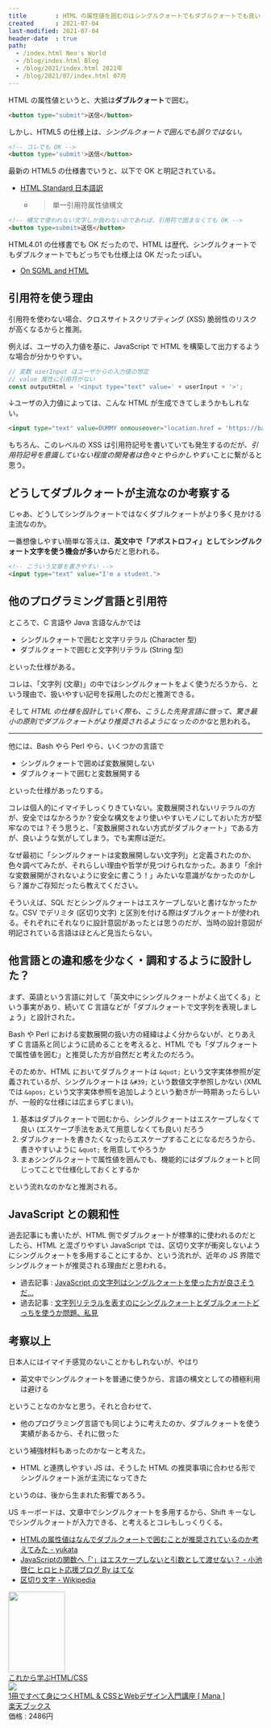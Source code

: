 ```yaml
---
title        : HTML の属性値を囲むのはシングルクォートでもダブルクォートでも良い
created      : 2021-07-04
last-modified: 2021-07-04
header-date  : true
path:
  - /index.html Neo's World
  - /blog/index.html Blog
  - /blog/2021/index.html 2021年
  - /blog/2021/07/index.html 07月
---
```


HTML の属性値というと、大抵は**ダブルクォート**で囲む。

```html
<button type="submit">送信</button>
```

しかし、HTML5 の仕様上は、*シングルクォートで囲んでも誤りではない。*

```html
<!-- コレでも OK -->
<button type='submit'>送信</button>
```

最新の HTML5 の仕様書でいうと、以下で OK と明記されている。

- [HTML Standard 日本語訳](https://momdo.github.io/html/syntax.html#attributes-2)
  - > 単一引用符属性値構文

```html
<!-- 構文で使われない文字しか扱わないのであれば、引用符で囲まなくても OK -->
<button type=submit>送信</button>
```

HTML4.01 の仕様書でも OK だったので、HTML は歴代、シングルクォートでもダブルクォートでもどっちでも仕様上は OK だったっぽい。

- [On SGML and HTML](https://www.w3.org/TR/html4/intro/sgmltut.html#h-3.2.2)

## 引用符を使う理由

引用符を使わない場合、クロスサイトスクリプティング (XSS) 脆弱性のリスクが高くなるからと推測。

例えば、ユーザの入力値を基に、JavaScript で HTML を構築して出力するような場合が分かりやすい。

```javascript
// 変数 userInput はユーザからの入力値の想定
// value 属性に引用符がない
const outputHtml = '<input type="text" value=' + userInput + '>';
```

↓ユーザの入力値によっては、こんな HTML が生成できてしまうかもしれない。

```html
<input type="text" value=DUMMY onmouseover="location.href = 'https://bad-website.example.com/';">
```

もちろん、このレベルの XSS は引用符記号を書いていても発生するのだが、*引用符記号を意識していない程度の開発者は色々とやらかしやすい*ことに繋がると思う。

## どうしてダブルクォートが主流なのか考察する

じゃあ、どうしてシングルクォートではなくダブルクォートがより多く見かける主流なのか。

一番想像しやすい簡単な答えは、**英文中で「アポストロフィ」としてシングルクォート文字を使う機会が多いから**だと思われる。

```html
<!-- こういう文章を書きやすい -->
<input type="text" value="I'm a student.">
```

## 他のプログラミング言語と引用符

ところで、C 言語や Java 言語なんかでは

- シングルクォートで囲むと文字リテラル (Character 型)
- ダブルクォートで囲むと文字列リテラル (String 型)

といった仕様がある。

コレは、「文字列 (文章)」の中ではシングルクォートをよく使うだろうから、という理由で、扱いやすい記号を採用したのだと推測できる。

そして *HTML の仕様を設計していく際も、こうした先発言語に倣って、驚き最小の原則でダブルクォートがより推奨されるようになったのかな*と思われる。

---

他には、Bash やら Perl やら、いくつかの言語で

- シングルクォートで囲めば変数展開しない
- ダブルクォートで囲むと変数展開する

といった仕様があったりする。

コレは個人的にイマイチしっくりきていない。変数展開されないリテラルの方が、安全ではなかろうか？安全な構文をより使いやすいモノにしておいた方が堅牢なのでは？そう思うと、「変数展開されない方式がダブルクォート」である方が、良いような気がしてしまう。でも実際は逆だ。

なぜ最初に「シングルクォートは変数展開しない文字列」と定義されたのか、色々調べてみたが、それらしい理由や哲学が見つけられなかった。あまり「余計な変数展開がされないように安全に書こう！」みたいな意識がなかったのかしら？誰かご存知だったら教えてください。

そういえば、SQL だとシングルクォートはエスケープしないと書けなかったかな。CSV でデリミタ (区切り文字) と区別を付ける際はダブルクォートが使われる。それぞれにそれなりに設計意図があったとは思うのだが、当時の設計意図が明記されている言語はほとんど見当たらない。

## 他言語との違和感を少なく・調和するように設計した？

まず、英語という言語に対して「英文中にシングルクォートがよく出てくる」という事実があり、続いて C 言語などが「ダブルクォートで文字列を表現しましょう」と設計された。

Bash や Perl における変数展開の扱い方の経緯はよく分からないが、とりあえず C 言語系と同じように読めることを考えると、HTML でも「ダブルクォートで属性値を囲む」と推奨した方が自然だと考えたのだろう。

そのためか、HTML においてダブルクォートは `&quot;` という文字実体参照が定義されているが、シングルクォートは `&#39;` という数値文字参照しかない (XML では `&apos;` という文字実体参照を追加しようという動きが一時期あったらしいが、一般的な仕様には広まらずじまい)。

1. 基本はダブルクォートで囲むから、シングルクォートはエスケープしなくて良い (エスケープ手法をあえて用意しなくても良い) だろう
2. ダブルクォートを書きたくなったらエスケープすることになるだろうから、書きやすいように `&quot;` を用意してやろうか
3. まぁシングルクォートで属性値を囲んでも、機能的にはダブルクォートと同じってことで仕様化しておくとするか

という流れなのかなと推測される。

## JavaScript との親和性

過去記事にも書いたが、HTML 側でダブルクォートが標準的に使われるのだとしたら、HTML と混ざりやすい JavaScript では、区切り文字が衝突しないようにシングルクォートを多用することにするか、という流れが、近年の JS 界隈でシングルクォートが推奨される理由だと思われる。

- 過去記事 : [JavaScript の文字列はシングルクォートを使った方が良さそうだ…](/blog/2017/04/21-01.html)
- 過去記事 : [文字列リテラルを表すのにシングルクォートとダブルクォートどっちを使うか問題、私見](/blog/2019/10/27-01.html)

## 考察以上

日本人にはイマイチ感覚のないことかもしれないが、やはり

- 英文中でシングルクォートを普通に使うから、言語の構文としての積極利用は避ける

ということなのかなと思う。それと合わせて、

- 他のプログラミング言語でも同じように考えたのか、ダブルクォートを使う実績があるから、それに倣った

という補強材料もあったのかなーと考えた。

- HTML と連携しやすい JS は、そうした HTML の推奨事項に合わせる形でシングルクォート派が主流になってきた

というのは、後から生まれた影響であろう。

US キーボードは、文章中でシングルクォートを多用するから、Shift キーなしでシングルクォートが入力できる、と考えるとコレもしっくりくる。

- [HTMLの属性値はなんでダブルクォートで囲むことが推奨されているのか考えてみた - yukata](https://yutaka.hatenablog.jp/entry/2013/06/01/010304)
- [JavaScriptの関数へ「&#39;」はエスケープしないと引数として渡せない？ - 小池啓仁 ヒロヒト応援ブログ By はてな](https://chaipa.hateblo.jp/entry/20080401/1207049001)
- [区切り文字 - Wikipedia](https://ja.wikipedia.org/wiki/%E5%8C%BA%E5%88%87%E3%82%8A%E6%96%87%E5%AD%97)

<div class="ad-amazon">
  <div class="ad-amazon-image">
    <a href="https://www.amazon.co.jp/dp/B07TBZLF9S?tag=neos21-22&amp;linkCode=osi&amp;th=1&amp;psc=1">
      <img src="https://m.media-amazon.com/images/I/51ux5WmiBpL._SL160_.jpg" width="112" height="160">
    </a>
  </div>
  <div class="ad-amazon-info">
    <div class="ad-amazon-title">
      <a href="https://www.amazon.co.jp/dp/B07TBZLF9S?tag=neos21-22&amp;linkCode=osi&amp;th=1&amp;psc=1">これから学ぶHTML/CSS</a>
    </div>
  </div>
</div>

<div class="ad-rakuten">
  <div class="ad-rakuten-image">
    <a href="https://hb.afl.rakuten.co.jp/hgc/g00q0722.waxyc9ff.g00q0722.waxyd017/?pc=https%3A%2F%2Fitem.rakuten.co.jp%2Fbook%2F15822265%2F&amp;m=http%3A%2F%2Fm.rakuten.co.jp%2Fbook%2Fi%2F19519150%2F">
      <img src="https://thumbnail.image.rakuten.co.jp/@0_mall/book/cabinet/8892/9784797398892.jpg?_ex=128x128">
    </a>
  </div>
  <div class="ad-rakuten-info">
    <div class="ad-rakuten-title">
      <a href="https://hb.afl.rakuten.co.jp/hgc/g00q0722.waxyc9ff.g00q0722.waxyd017/?pc=https%3A%2F%2Fitem.rakuten.co.jp%2Fbook%2F15822265%2F&amp;m=http%3A%2F%2Fm.rakuten.co.jp%2Fbook%2Fi%2F19519150%2F">1冊ですべて身につくHTML &amp; CSSとWebデザイン入門講座 [ Mana ]</a>
    </div>
    <div class="ad-rakuten-shop">
      <a href="https://hb.afl.rakuten.co.jp/hgc/g00q0722.waxyc9ff.g00q0722.waxyd017/?pc=https%3A%2F%2Fwww.rakuten.co.jp%2Fbook%2F&amp;m=http%3A%2F%2Fm.rakuten.co.jp%2Fbook%2F">楽天ブックス</a>
    </div>
    <div class="ad-rakuten-price">価格 : 2486円</div>
  </div>
</div>
